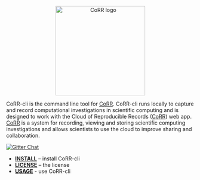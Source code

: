 <p align="center">
    <img src="https://rawgit.com/usnistgov/corr/master/corr-view/frontend/images/logo.svg"
         height="240"
         alt="CoRR logo"
         class="inline">
</p>

<!--
<p align="center"><sup><strong>
See the live instance at <a href="http://corr-root.org/">corr-root.org:5000</a>.
</strong></sup></p>
-->

CoRR-cli is the command line tool for [CoRR][Corr]. CoRR-cli runs
locally to capture and record computational investigations in
scientific computing and is designed to work with the Cloud of
Reproducible Records ([CoRR][CoRR]) web app. [CoRR][Corr] is a system
for recording, viewing and storing scientific computing investigations
and allows scientists to use the cloud to improve sharing and
collaboration.

[![Gitter Chat](https://img.shields.io/gitter/room/usnistgov/corr.svg)](https://gitter.im/usnistgov/corr)

* **[INSTALL](INSTALLATION.md)** – install CoRR-cli
* **[LICENSE](LICENSE)** – the license
* **[USAGE](USAGE.md)** - use CoRR-cli

[CoRR]: https://github.com/usnistgov/corr
